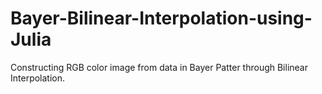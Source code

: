# Bayer-Bilinear-Interpolation-using-Julia

Constructing RGB color image from data in Bayer Patter through Bilinear Interpolation.

